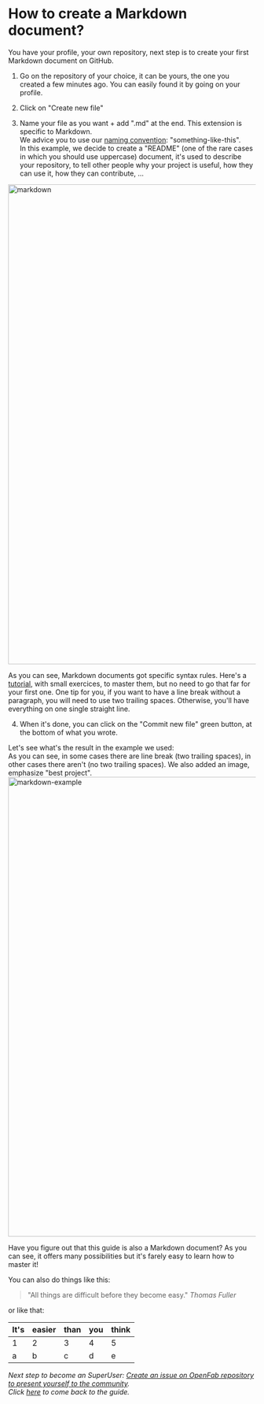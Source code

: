 # How to create a Markdown document?

You have your profile, your own repository, next step is to create your first Markdown document on GitHub.

1. Go on the repository of your choice, it can be yours, the one you created a few minutes ago. 
You can easily found it by going on your profile.

2. Click on "Create new file"

3. Name your file as you want + add ".md" at the end. This extension is specific to Markdown.   
We advice you to use our [naming convention](https://github.com/openfab-lab/openfab/blob/891cee5a70a51c7256b687a5971c4697ffca2d10/xx-src/naming-convention.md): "something-like-this".  
In this example, we decide to create a "README" (one of the rare cases in which you should use uppercase) document, it's used to describe your repository, to tell other people why your project is useful, how they can use it, how they can contribute, ... 

<img width="975" alt="markdown" src="https://user-images.githubusercontent.com/7775797/28671661-d651cbc8-72dd-11e7-9c61-30ef8f651d9d.png">  

As you can see, Markdown documents got specific syntax rules. 
Here's a [tutorial](http://www.markdowntutorial.com/), with small exercices, to master them, but no need to go that far for your first one. One tip for you, if you want to have a line break without a paragraph, you will need to use two trailing spaces. Otherwise, you'll have everything on one single straight line.  

4. When it's done, you can click on the "Commit new file" green button, at the bottom of what you wrote.

Let's see what's the result in the example we used:  
As you can see, in some cases there are line break (two trailing spaces), in other cases there aren't (no two trailing spaces). We also added an image, emphasize "best project". 
<img width="934" alt="markdown-example" src="https://user-images.githubusercontent.com/7775797/28671752-1018f2aa-72de-11e7-8e5b-fb5b385ba074.png">

  
Have you figure out that this guide is also a Markdown document? As you can see, it offers many possibilities but it's farely easy to learn how to master it!

You can also do things like this:
> "All things are difficult before they become easy."  _Thomas Fuller_

or like that:  

|   It's	|  easier 	|  than 	|  you 	|  think 	|
|---	|---	|---	|---	|---	|
|  1 	|  2	|   3	|   4	|   5	|
|   a	|   b	|   c	|   d	|   e	|

_Next step to become an SuperUser: [Create an issue on OpenFab repository to present yourself to the community](create-issue.md)._  
_Click [here](guide-superuser.md) to come back to the guide._   
